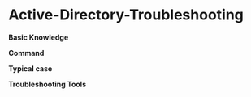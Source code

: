 # Active-Directory-Troubleshooting



**Basic Knowledge**

**Command**

**Typical case**

**Troubleshooting Tools**


